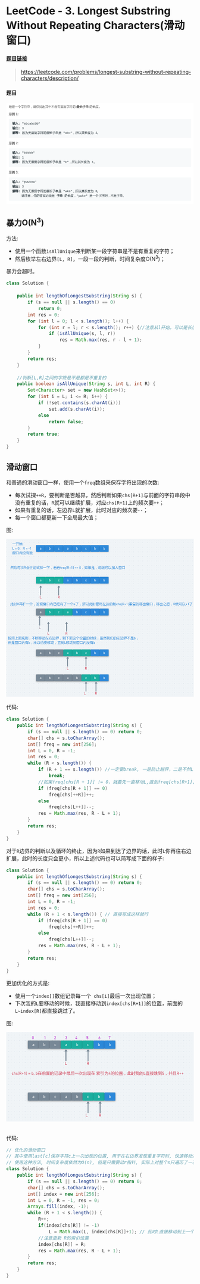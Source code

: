 # LeetCode - 3. Longest Substring Without Repeating Characters(滑动窗口)
#### [题目链接](https://leetcode.com/problems/longest-substring-without-repeating-characters/description/)

> https://leetcode.com/problems/longest-substring-without-repeating-characters/description/

#### 题目
![在这里插入图片描述](images/3_t.png)
## 暴力O(N<sup>3</sup>)
方法:
* 使用一个函数`isAllUnique`来判断某一段字符串是不是有重复的字符；
* 然后枚举左右边界`[L, R]`，一段一段的判断，时间复杂度O(N<sup>3</sup>)；

暴力会超时。

```java
class Solution {

    public int lengthOfLongestSubstring(String s) {
        if (s == null || s.length() == 0)
            return 0;
        int res = 0;
        for (int l = 0; l < s.length(); l++) {
            for (int r = l; r < s.length(); r++) {//注意从l开始，可以是长度为1
                if (isAllUnique(s, l, r))
                    res = Math.max(res, r - l + 1);
            }
        }
        return res;
    }

    //判断[L,R]之间的字符是不是都是不重复的
    public boolean isAllUnique(String s, int L, int R) {
        Set<Character> set = new HashSet<>();
        for (int i = L; i <= R; i++) {
            if (!set.contains(s.charAt(i)))
                set.add(s.charAt(i));
            else
                return false;
        }
        return true;
    }
}    
```
## 滑动窗口
和普通的滑动窗口一样，使用一个`freq`数组来保存字符出现的次数:
* 每次试探`++R`，要判断是否越界，然后判断如果`chs[R+1]`与前面的字符串段中没有重复的话，`R`就可以继续扩展，对应`chs[R+1]`上的频次要`++`；
* 如果有重复的话，左边界`L`就扩展，此时对应的频次要`--`；
* 每一个窗口都更新一下全局最大值；

图: 

![3_s.png](images/3_s.png)

代码: 

```java
class Solution {
    public int lengthOfLongestSubstring(String s) {
        if (s == null || s.length() == 0) return 0;
        char[] chs = s.toCharArray();
        int[] freq = new int[256];
        int L = 0, R = -1;
        int res = 0;
        while (R < s.length()) {
            if (R + 1 == s.length()) //一定要break, 一是防止越界，二是不然L不会break； R你都到str.length - 1，L你要再移动也不会更长了
                break;
            //如果freq[chs[R + 1]] != 0，就要先一直移动L,直到freq[chs[R+1]]可以进入窗口，这个过程不会错过最优解
            if (freq[chs[R + 1]] == 0)
                freq[chs[++R]]++;
            else
                freq[chs[L++]]--;
            res = Math.max(res, R - L + 1);
        }
        return res;
    }
}
```
对于`R`边界的判断以及循环的终止，因为`R`如果到达了边界的话，此时`L`你再往右边扩展，此时的长度只会更小，所以上述代码也可以简写成下面的样子: 

```java
class Solution {
    public int lengthOfLongestSubstring(String s) {
        if (s == null || s.length() == 0) return 0;
        char[] chs = s.toCharArray();
        int[] freq = new int[256];
        int L = 0, R = -1;
        int res = 0;
        while (R + 1 < s.length()) { // 直接写成这样就行
            if (freq[chs[R + 1]] == 0)
                freq[chs[++R]]++;
            else
                freq[chs[L++]]--;
            res = Math.max(res, R - L + 1);
        }
        return res;
    }
}
```
更加优化的方式是: 

* 使用一个`index[]`数组记录每一个` chs[i]`最后一次出现位置；
* 下次我的`L`要移动的时候，我直接移动到`index[chs[R+1]]`的位置，前面的`L~index[R]`都直接跳过了。

图: 

<div align="center"><img src="images/3_s_2.png"></div><br>

代码:


```java
// 优化的滑动窗口
// 其中使用last[c]保存字符c上一次出现的位置, 用于在右边界发现重复字符时, 快速移动左边界
// 使用这种方法, 时间复杂度依然为O(n), 但是只需要动r指针, 实际上对整个s只遍历了一次
class Solution {
    public int lengthOfLongestSubstring(String s) {
        if (s == null || s.length() == 0) return 0;
        char[] chs = s.toCharArray();
        int[] index = new int[256];
        int L = 0, R = -1, res = 0;
        Arrays.fill(index, -1);
        while (R + 1 < s.length()) {
            R++;
            if(index[chs[R]] != -1) 
                L = Math.max(L, index[chs[R]]+1); // 此时L直接移动到上一个R的前一个位置
            //注意更新 R的索引位置
            index[chs[R]] = R;
            res = Math.max(res, R - L + 1);
        }
        return res;
    }
}
```


